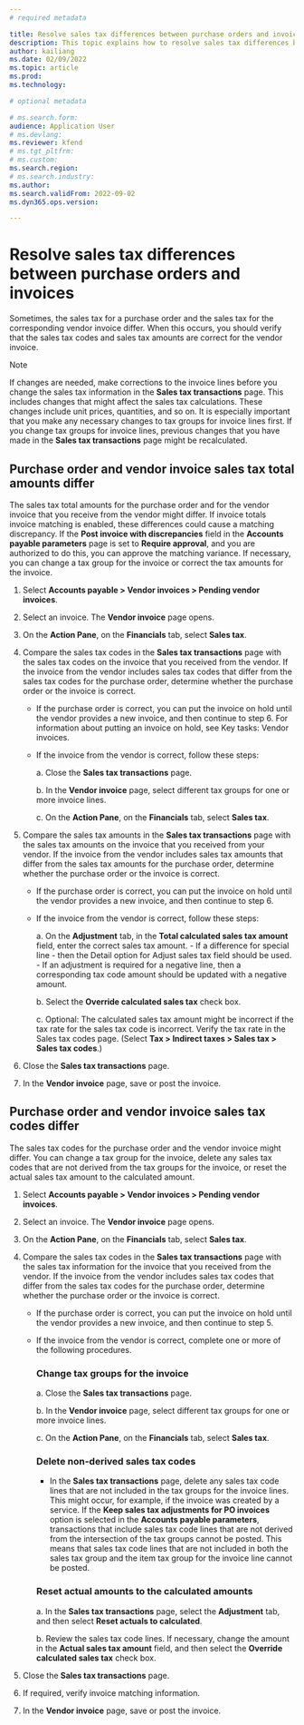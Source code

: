 ```yaml
---
# required metadata

title: Resolve sales tax differences between purchase orders and invoices
description: This topic explains how to resolve sales tax differences between purchase orders and invoices.
author: kailiang
ms.date: 02/09/2022
ms.topic: article
ms.prod: 
ms.technology: 

# optional metadata

# ms.search.form: 
audience: Application User
# ms.devlang: 
ms.reviewer: kfend
# ms.tgt_pltfrm: 
# ms.custom: 
ms.search.region: 
# ms.search.industry: 
ms.author: 
ms.search.validFrom: 2022-09-02
ms.dyn365.ops.version:

---
```


# Resolve sales tax differences between purchase orders and invoices
Sometimes, the sales tax for a purchase order and the sales tax for the corresponding vendor invoice differ. When this occurs, you should verify that the sales tax codes and sales tax amounts are correct for the vendor invoice.
> [!Note]
> If changes are needed, make corrections to the invoice lines before you change the sales tax information in the **Sales tax transactions** page. This includes changes that might affect the sales tax calculations. These changes include unit prices, quantities, and so on. It is especially important that you make any necessary changes to tax groups for invoice lines first. If you change tax groups for invoice lines, previous changes that you have made in the **Sales tax transactions** page might be recalculated.

## Purchase order and vendor invoice sales tax total amounts differ
The sales tax total amounts for the purchase order and for the vendor invoice that you receive from the vendor might differ. If invoice totals invoice matching is enabled, these differences could cause a matching discrepancy. If the **Post invoice with discrepancies** field in the **Accounts payable parameters** page is set to **Require approval**, and you are authorized to do this, you can approve the matching variance. If necessary, you can change a tax group for the invoice or correct the tax amounts for the invoice.

1. Select **Accounts payable > Vendor invoices > Pending vendor invoices**.

2. Select an invoice. The **Vendor invoice** page opens.

3. On the **Action Pane**, on the **Financials** tab, select **Sales tax**.

4. Compare the sales tax codes in the **Sales tax transactions** page with the sales tax codes on the invoice that you received from the vendor. If the invoice from the vendor includes sales tax codes that differ from the sales tax codes for the purchase order, determine whether the purchase order or the invoice is correct.

   - If the purchase order is correct, you can put the invoice on hold until the vendor provides a new invoice, and then continue to step 6. For information about putting an invoice on hold, see Key tasks: Vendor invoices.

   - If the invoice from the vendor is correct, follow these steps:

      a. Close the **Sales tax transactions** page.

      b. In the **Vendor invoice** page, select different tax groups for one or more invoice lines.

      c. On the **Action Pane**, on the **Financials** tab, select **Sales tax**.

5. Compare the sales tax amounts in the **Sales tax transactions** page with the sales tax amounts on the invoice that you received from your vendor. If the invoice from the vendor includes sales tax amounts that differ from the sales tax amounts for the purchase order, determine whether the purchase order or the invoice is correct.

   - If the purchase order is correct, you can put the invoice on hold until the vendor provides a new invoice, and then continue to step 6. 

   - If the invoice from the vendor is correct, follow these steps:

      a. On the **Adjustment** tab, in the **Total calculated sales tax amount** field, enter the correct sales tax amount.
         - If a difference for special line - then the Detail option for Adjust sales tax field should be used.
         - If an adjustment is required for a negative line, then a corresponding tax code amount should be updated with a negative amount.

      b. Select the **Override calculated sales tax** check box.

      c. Optional: The calculated sales tax amount might be incorrect if the tax rate for the sales tax code is incorrect. Verify the tax rate in the Sales tax codes page. (Select **Tax > Indirect taxes > Sales tax > Sales tax codes**.)

6. Close the **Sales tax transactions** page.

7. In the **Vendor invoice** page, save or post the invoice.

## Purchase order and vendor invoice sales tax codes differ
The sales tax codes for the purchase order and the vendor invoice might differ. You can change a tax group for the invoice, delete any sales tax codes that are not derived from the tax groups for the invoice, or reset the actual sales tax amount to the calculated amount.

1. Select **Accounts payable > Vendor invoices > Pending vendor invoices**.

2. Select an invoice. The **Vendor invoice** page opens.

3. On the **Action Pane**, on the **Financials** tab, select **Sales tax**.

4. Compare the sales tax codes in the **Sales tax transactions** page with the sales tax information for the invoice that you received from the vendor. If the invoice from the vendor includes sales tax codes that differ from the sales tax codes for the purchase order, determine whether the purchase order or the invoice is correct.

   - If the purchase order is correct, you can put the invoice on hold until the vendor provides a new invoice, and then continue to step 5.

   - If the invoice from the vendor is correct, complete one or more of the following procedures.   
        ### Change tax groups for the invoice

        a. Close the **Sales tax transactions** page.

        b. In the **Vendor invoice** page, select different tax groups for one or more invoice lines.

        c. On the **Action Pane**, on the **Financials** tab, select **Sales tax**.

        ### Delete non-derived sales tax codes

        - In the **Sales tax transactions** page, delete any sales tax code lines that are not included in the tax groups for the invoice lines. This might occur, for example, if the invoice was created by a service. If the **Keep sales tax adjustments for PO invoices** option is selected in the **Accounts payable parameters**, transactions that include sales tax code lines that are not derived from the intersection of the tax groups cannot be posted. This means that sales tax code lines that are not included in both the sales tax group and the item tax group for the invoice line cannot be posted.

        ### Reset actual amounts to the calculated amounts

        a. In the **Sales tax transactions** page, select the **Adjustment** tab, and then select **Reset actuals to calculated**.

        b. Review the sales tax code lines. If necessary, change the amount in the **Actual sales tax amount** field, and then select the **Override calculated sales tax** check box.

5. Close the **Sales tax transactions** page.

6. If required, verify invoice matching information.

7. In the **Vendor invoice** page, save or post the invoice.